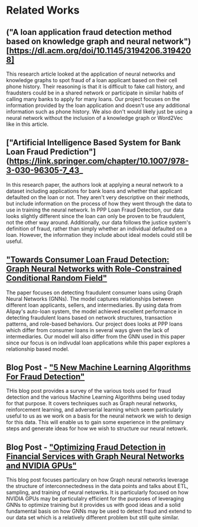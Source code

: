 # Related Works

## ("A loan application fraud detection method based on knowledge graph and neural network")[https://dl.acm.org/doi/10.1145/3194206.3194208]
This research article looked at the application of neural networks and knowledge graphs to spot fraud of a loan applicant based on their cell phone history. Their reasoning is that it is difficult to fake call history, and fraudsters could be in a shared network or participate in similar habits of calling many banks to apply for many loans. Our project focuses on the information provided by the loan application and doesn't use any additional information such as phone history. We also don't would likely just be using a neural network without the inclusion of a knowledge graph or Word2Vec like in this article. 

## ["Artificial Intelligence Based System for Bank Loan Fraud Prediction"](https://link.springer.com/chapter/10.1007/978-3-030-96305-7_43_
In this research paper, the authors look at applying a neural network to a dataset including applications for bank loans and whether that applicant defaulted on the loan or not. They aren't very descriptive on their methods, but include information on the process of how they went through the data to use in training the neural network. In PPP Loan Fraud Detection, our data looks slightly different since the loan can only be proven to be fraudulent, not the other way around. Additionally, our data follows the justice system's definition of fraud, rather than simply whether an individual defaulted on a loan. However, the information they include about ideal models could still be useful. 

## ["Towards Consumer Loan Fraud Detection: Graph Neural Networks with Role-Constrained Conditional Random Field"](https://ojs.aaai.org/index.php/AAAI/article/view/16582)
The paper focuses on detecting fraudulent consumer loans using Graph Neural Networks (GNNs). The model captures relationships between different loan applicants, sellers, and intermediaries. By using data from Alipay's auto-loan system, the model achieved excellent performance in detecting fraudulent loans based on network structures, transaction patterns, and role-based behaviors. Our project does looks at PPP loans which differ from consumer loans in several ways given the lack of intermediaries. Our model will also differ from the GNN used in this paper since our focus is on indivudal loan applications while this paper explores a relationship based model. 

## Blog Post - ["5 New Machine Learning Algorithms For Fraud Detection"](https://visionx.io/blog/fraud-detection-machine-learning/)
THis blog post provides a survey of the various tools used for fraud detection and the various Machine Learning Algorithms being used today for that purpose. It covers techniques such as Graph neural networks, reinforcement learning, and adverserial learning which seem particularly useful to us as we work on a basis for the neural network we wish to design for this data. This will enable us to gain some experience in the prelimary steps and generate ideas for how we wish to structure our neural netowrk.

## Blog Post - ["Optimizing Fraud Detection in Financial Services with Graph Neural Networks and NVIDIA GPUs"](https://developer.nvidia.com/blog/optimizing-fraud-detection-in-financial-services-with-graph-neural-networks-and-nvidia-gpus/)
This blog post focuses particulary on how Graph neural networks leverage the structure of interconnectedness in the data points and talks about ETL, sampling, and training of neural netowrks. It is particularly focused on how NVIDIA GPUs may be particulalry efficient for the purposes of leveraging GNNs to optimize training but it provides us with good ideas and a solid fundamental basis on how GNNs may be used to detect fraud and extend to our data set which is a relatively different problem but still quite similar.


